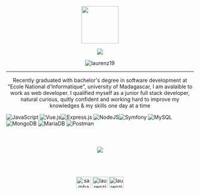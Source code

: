  <div id="header" align="center">
    <img src="https://media.giphy.com/media/M9gbBd9nbDrOTu1Mqx/giphy.gif" width="100"/>
  </div>
<p align="center"> 
  <img src="https://readme-typing-svg.herokuapp.com?color=%230FB5D4&center=true&height=54&lines=SAMBANY+Michel+Laurenzio;Full+Stack+JavaScript+Developer"/>
</p>

<p align="center"> <img src="https://komarev.com/ghpvc/?username=laurenz19&label=Profile%20views&color=0e75b6&style=flat" alt="laurenz19" /> </p>
<hr/>

<p align="center">
Recently graduated with bachelor's degree in software development at "Ecole National d'Informatique", university of Madagascar, I am avalaible to work as web developer. I qualified myself as a junior full stack developer, natural curious, quitly confident and working hard to improve my knowledges & my skills one day at a time
</p>  

<!--<h1 align="center"><img src = "https://media2.giphy.com/media/QssGEmpkyEOhBCb7e1/giphy.gif?cid=ecf05e47a0n3gi1bfqntqmob8g9aid1oyj2wr3ds3mg700bl&rid=giphy.gif" align="center" width = 32px></h1>-->
 
 ![JavaScript](https://img.shields.io/badge/javascript-%23323330.svg?style=for-the-badge&logo=javascript&logoColor=%23F7DF1E) ![Vue.js](https://img.shields.io/badge/vuejs-%2335495e.svg?style=for-the-badge&logo=vuedotjs&logoColor=%234FC08D)![Express.js](https://img.shields.io/badge/express.js-%23404d59.svg?style=for-the-badge&logo=express&logoColor=%2361DAFB) ![NodeJS](https://img.shields.io/badge/node.js-6DA55F?style=for-the-badge&logo=node.js&logoColor=white)![Symfony](https://img.shields.io/badge/symfony-%23000000.svg?style=for-the-badge&logo=symfony&logoColor=white) ![MySQL](https://img.shields.io/badge/mysql-%2300f.svg?style=for-the-badge&logo=mysql&logoColor=white) ![MongoDB](https://img.shields.io/badge/MongoDB-%234ea94b.svg?style=for-the-badge&logo=mongodb&logoColor=white) ![MariaDB](https://img.shields.io/badge/MariaDB-003545?style=for-the-badge&logo=mariadb&logoColor=white) ![Postman](https://img.shields.io/badge/Postman-FF6C37?style=for-the-badge&logo=postman&logoColor=white) 
 
 <br>

 <h3 align="center"> <img src = "https://github-readme-stats.vercel.app/api?username=laurenz19&show_icons=true&theme=radical"> </h3>
<br/><br/>

 <p align="center">
<a href="https://linkedin.com/in/sambany-michel-laurenzio-48016b188" target="blank"><img align="center" src="https://raw.githubusercontent.com/rahuldkjain/github-profile-readme-generator/master/src/images/icons/Social/linked-in-alt.svg" alt="sambany michel laurenzio" height="30" width="40" /></a>
<a href="https://fb.com/laurenz.sambany" target="blank"><img align="center" src="https://raw.githubusercontent.com/rahuldkjain/github-profile-readme-generator/master/src/images/icons/Social/facebook.svg" alt="laurenzio sambany" height="30" width="40" /></a>
<a href="https://www.hackerrank.com/laurenziosambany" target="blank"><img align="center" src="https://raw.githubusercontent.com/rahuldkjain/github-profile-readme-generator/master/src/images/icons/Social/hackerrank.svg" alt="laurenziosambany" height="30" width="40" /></a>
</p>
